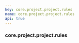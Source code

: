 ```yaml
---
key: core.project.project.rules
name: core.project.project.rules
api: true
---
```


### core.project.project.rules
